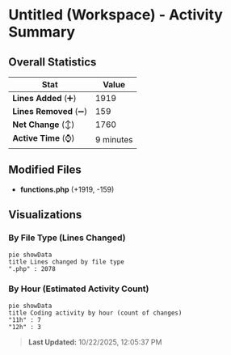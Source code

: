 # Untitled (Workspace) - Activity Summary 

## Overall Statistics

| Stat                   | Value                                                             |
| ---------------------- | ----------------------------------------------------------------- |
| **Lines Added** (➕)   | 1919                                          |
| **Lines Removed** (➖) | 159                                        |
| **Net Change** (↕)    | 1760                |
| **Active Time** (⌚)   | 9 minutes |


## Modified Files
- **functions.php** (+1919, -159)

## Visualizations

### By File Type (Lines Changed)

```mermaid
pie showData
title Lines changed by file type
".php" : 2078
```

### By Hour (Estimated Activity Count)

```mermaid
pie showData
title Coding activity by hour (count of changes)
"11h" : 7
"12h" : 3
```


> **Last Updated:** 10/22/2025, 12:05:37 PM